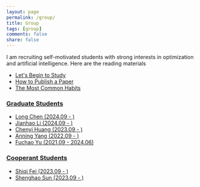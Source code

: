 ```yaml
---
layout: page
permalink: /group/
title: Group
tags: [group]
comments: false
share: false
---
```


I am recruiting self-motivated students with strong interests in optimization and artificial intelligence. Here are the reading materials
* <a href="../group/xiu.pdf" class="textlink" target="_blank"> Let's Begin to Study
* <a href="../group/choi.pdf" class="textlink" target="_blank"> How to Publish a Paper
* <a href="../group/brittman.pdf" class="textlink" target="_blank"> The Most Common Habits


  
        
### Graduate Students
* Long Chen (2024.09 - )  <br>
* Jianhao Li (2024.09 - ) <br>
* Chenyi Huang (2023.09 - ) <br>
* Anning Yang (2022.09 - ) <br>
* <a href="../group/2024-Yu.pdf" class="textlink" target="_blank"> Fuchao Yu (2021.09 - 2024.06)  <br>


### Cooperant Students
* Shiqi Fei (2023.09 - ) <br>
* Shenghao Sun (2023.09 - ) <br>


